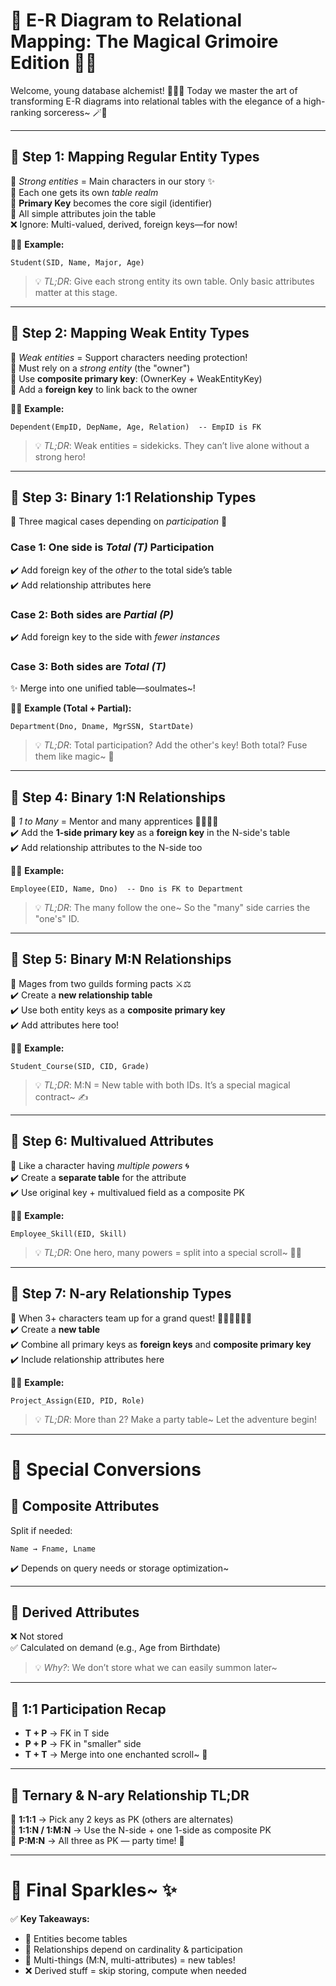 # 🌟 E-R Diagram to Relational Mapping: The Magical Grimoire Edition 📜✨

Welcome, young database alchemist! 🧝‍♀️✨ Today we master the art of transforming E-R diagrams into relational tables with the elegance of a high-ranking sorceress~ 🪄📖

---

## 🏰 Step 1: Mapping Regular Entity Types

🔹 _Strong entities_ = Main characters in our story ✨  
🔹 Each one gets its own _table realm_  
🔸 **Primary Key** becomes the core sigil (identifier)  
🔸 All simple attributes join the table  
❌ Ignore: Multi-valued, derived, foreign keys—for now!

🧙‍♀️ **Example:**

```plaintext
Student(SID, Name, Major, Age)
```

> 💡 _TL;DR_: Give each strong entity its own table. Only basic attributes matter at this stage.

---

## 🐣 Step 2: Mapping Weak Entity Types

🔹 _Weak entities_ = Support characters needing protection!  
🔸 Must rely on a _strong entity_ (the "owner")  
🔸 Use **composite primary key**: (OwnerKey + WeakEntityKey)  
🔸 Add a **foreign key** to link back to the owner

🧙‍♀️ **Example:**

```plaintext
Dependent(EmpID, DepName, Age, Relation)  -- EmpID is FK
```

> 💡 _TL;DR_: Weak entities = sidekicks. They can’t live alone without a strong hero!

---

## 💍 Step 3: Binary 1:1 Relationship Types

🔸 Three magical cases depending on _participation_ 🧩

### Case 1: One side is _Total (T)_ Participation

✔️ Add foreign key of the _other_ to the total side’s table  
✔️ Add relationship attributes here

### Case 2: Both sides are _Partial (P)_

✔️ Add foreign key to the side with _fewer instances_

### Case 3: Both sides are _Total (T)_

✨ Merge into one unified table—soulmates~!

🧙‍♀️ **Example (Total + Partial):**

```plaintext
Department(Dno, Dname, MgrSSN, StartDate)
```

> 💡 _TL;DR_: Total participation? Add the other's key! Both total? Fuse them like magic~ 💞

---

## 🌱 Step 4: Binary 1:N Relationships

🔹 _1 to Many_ = Mentor and many apprentices 🧑‍🏫👩‍🎓  
✔️ Add the **1-side primary key** as a **foreign key** in the N-side's table  
✔️ Add relationship attributes to the N-side too

🧙‍♀️ **Example:**

```plaintext
Employee(EID, Name, Dno)  -- Dno is FK to Department
```

> 💡 _TL;DR_: The many follow the one~ So the "many" side carries the "one's" ID.

---

## 🔗 Step 5: Binary M:N Relationships

🔸 Mages from two guilds forming pacts ⚔️⚖️  
✔️ Create a **new relationship table**  
✔️ Use both entity keys as a **composite primary key**  
✔️ Add attributes here too!

🧙‍♀️ **Example:**

```plaintext
Student_Course(SID, CID, Grade)
```

> 💡 _TL;DR_: M:N = New table with both IDs. It’s a special magical contract~ ✍️

---

## 🌈 Step 6: Multivalued Attributes

🔹 Like a character having _multiple powers_ 🌀  
✔️ Create a **separate table** for the attribute  
✔️ Use original key + multivalued field as a composite PK

🧙‍♀️ **Example:**

```plaintext
Employee_Skill(EID, Skill)
```

> 💡 _TL;DR_: One hero, many powers = split into a special scroll~ 📜✨

---

## 🧩 Step 7: N-ary Relationship Types

🔸 When 3+ characters team up for a grand quest! 🧙‍♀️🧝‍♂️🧛‍♂️  
✔️ Create a **new table**  
✔️ Combine all primary keys as **foreign keys** and **composite primary key**  
✔️ Include relationship attributes here

🧙‍♀️ **Example:**

```plaintext
Project_Assign(EID, PID, Role)
```

> 💡 _TL;DR_: More than 2? Make a party table~ Let the adventure begin!

---

# 🎀 Special Conversions

## 🧩 Composite Attributes

Split if needed:

```plaintext
Name → Fname, Lname
```

✔️ Depends on query needs or storage optimization~

---

## 🎯 Derived Attributes

❌ Not stored  
✅ Calculated on demand (e.g., Age from Birthdate)

> 💡 _Why?_: We don’t store what we can easily summon later~

---

## 🔄 1:1 Participation Recap

- **T + P** → FK in T side
- **P + P** → FK in "smaller" side
- **T + T** → Merge into one enchanted scroll~ 🌟

---

## 🔺 Ternary & N-ary Relationship TL;DR

🧠 **1:1:1** → Pick any 2 keys as PK (others are alternates)  
🧠 **1:1:N / 1:M:N** → Use the N-side + one 1-side as composite PK  
🧠 **P:M:N** → All three as PK — party time! 🎉

---

# 🌸 Final Sparkles~ ✨

✅ **Key Takeaways:**

- 🌟 Entities become tables
- 🧩 Relationships depend on cardinality & participation
- 📜 Multi-things (M:N, multi-attributes) = new tables!
- ❌ Derived stuff = skip storing, compute when needed

